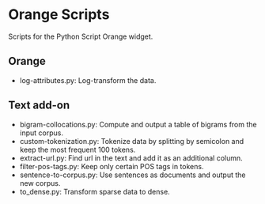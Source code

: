 # Orange Scripts

Scripts for the Python Script Orange widget.

## Orange

- log-attributes.py: Log-transform the data.

## Text add-on

- bigram-collocations.py: Compute and output a table of bigrams from the input corpus.
- custom-tokenization.py: Tokenize data by splitting by semicolon and keep the most frequent 100 tokens.
- extract-url.py: Find url in the text and add it as an additional column.
- filter-pos-tags.py: Keep only certain POS tags in tokens.
- sentence-to-corpus.py: Use sentences as documents and output the new corpus.
- to_dense.py: Transform sparse data to dense.
